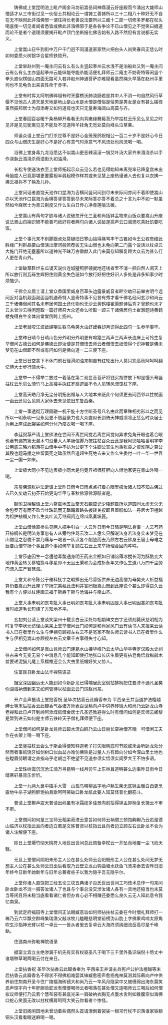 <!-- { "loadSidebar": true } -->
　　铸佛成上堂昆明池上毗卢阁金马坊前嵩岳祠神鼎漫云好座殿而今涌出大雄师山僧适才从三市街过见一伙俗士共相论云一谓铸工善铸所以三十二相八十种好无不自在无不映彻此非涽佛邪一谓住持长老善说法要所以三臧十二部一切修多罗都在杖头喝底使一切见者闻者悉皆成佛此非涽佛邪于是各各争论不已山僧见之不觉笑曰据道而论不是者个道理须要揭开毗卢顶门坐断报化佛舌始有入路不然但有言说都无实义。

　　上堂嵩山日午到街中万户千门迥不同漫道家家然火把白头人尚笑春风正恁么时如何委悉火树银华合星桥铁锁开。

　　上堂举赵州到一庵主问云有么有么主竖起拳州云水浅不是泊船处又到一庵主问云有么有么主亦竖起拳州云能纵能夺能杀能活便礼拜师云二庵主不妨奇特等闲竖个拳头直似楞伽山四面无路可入若非赵州神通菩萨亦难窥看虽然绳头早落在赵州手里何也不见龟负出来丧性命于赤字。

　　上堂有时挥太阿刳佛碎祖有时烹露槚沃肺浇肠若是其中人不消一句自然风行草偃不见他古人道天是天地是地山是山水是水僧是僧俗是俗男是男女是女有甚么磎径虽然振邦居士为母添寿又如何道母也天只无量寿海阔山高莫与齐。

　　上堂春回百谷暖千条杨柳开看看无向背嫩缘舞莓苔乃举拄杖云乐见么见见之时见非是见见犹离见见不能及不见道羚羊挂角无觅处莫向峰头泣草莱。

　　师诞众请上堂云门打杀世尊不是好心金笼笼鸽祝相公一百二十岁不是好心今日四众与山僧庆生是好心不是好心有意气时添意气不风流处也风流喝一喝。

　　浴佛上堂身毒九龙浴悉达不似嵩山更恶辣滚滚一锅艾叶汤大家齐来涽浇杀以手作浇埶云涽浇杀雨湿街头如油滑。

　　长松专使送法衣至上堂师拓起示众云见么若也见得始知未离兜率已降皇宫未出母胎度人已竟那堪更要露袒半肩起模作样其或未见慧上座热谩诸人去也复以衣拂一拂云祖祢不了殃及儿孙。

　　上堂问话者直饶天池作口昆海为舌横问竖问问到尽未来际问亦问不着即使嵩山亦以天池作口昆海为舌横答竖答答到尽未来际答亦答不着总之十言九中不如一默虽然如今嶭居士为青云剃度又作么生白日传心净青莲喻法微。

　　上堂嵩山有两句才欲与诸人说破忽开化三圣和尚括钵盂物来山饭众要嵩山升座说法嵩山自揣识陋不能善巧祇好将者两句向诸人说破遂高声云口渴思吃茶肚饥要吃饭。

　　上堂个事元来不别脚跟点处莫疑旧日寒山拾得痛骂丰干古锥如今王公权贵结此胜缘广利群品要山僧演出摩诃般若荐拔无生山僧也未免向第二门露个说话以杖卓云大施门开绝无壅塞所以道神光不昧万古徽猷入此门来莫存知解复顾大众云为甚么行人更在青山外。

　　上堂破草鞋烂东瓜谩天说价连城璧照胆镜就地还钱者里不消一掴自然人间天上所以放行则瓦砾生辉把住则黄金失色祇如今放行好把住好识人多处是非多知事少时烦恼少。

　　千佛会众居士请上堂众香国里臧身百草头边露景威音者畔空劫已前举古明今远问近对当机觌面觌面当机遇奇特人显奇特事不见昔有秀才看千佛名经问玄沙和尚云三千诸佛但闻其名未审居何国土还化物也无沙云黄鹤楼崔灏题诗后秀才曾题也未才云未曾沙云得闲题取一篇好师召大众还会么听取一颂三千诸佛居何土崔灏题诗黄鹤楼曳得白牛全体出堂堂倒跨上扬州。

　　上堂老鼠咬江波蚯螾嚼生铁乌龟笑大虫虾蟆吞却月识得此四句一生参学事毕。

　　上堂昨日晴今日晴山色分外明分外明更有啼猿三两声三两声长连床上可怜生复举僧问古德云如何是佛德云即汝便是其僧悟去师云者僧悟去祇悟得个识神若是佛未梦见在山僧即不然或有问如何是佛向道一二三便下座。

　　上堂日日空蒙下不休门前石径滑如油来朝自有红轮出行人莫只怨高秋阿呵呵翻忆傅大士步行骑水牛。

　　上堂举一不得举二放过一着落在第二观世音菩萨将钱买胡饼放下却是馒头蓦竖拄杖云乐见么骑竹马上高楼手执红罗扇遮面不令人见转风流曳杖下座。

　　上堂高天皓月净无尘分明拓出赠与人大地本来祇此个何须更去问西邻以拄杖画一画云还见么见则大家休去未见依旧东鲁西秦。

　　上堂一事透彻万理圆融一机干旋十方坐断圣号凡名由此而章殊相劣形以之而见所以一明永明一见永见更不借丝豪力也大众直似长剑倚天神威凛凛正恁么时众居士为用上座成此袈裟如何分付乃度衣喝一喝下座。

　　李廷弼荐严请上堂佛法在世间不离世间觉若离世间觉何异求兔角开眼也着合眼也著有漏笊篱无漏木勺没量大人羊肠信脚乃按拄杖召众云此是我阿思哈哈番明宇李公用底三略六韬落在山僧手中不妨为公更下个注脚公其生也秉张良之资淮阴之算公其殁也题马援之柱留窦宪之碑虽然且道超生死绝去来又作么生委付一叶一华一世界一尘一国一如来。

　　上堂极大同小不见边表极小同大是何竟界祖师肝胆向人倾他家更在青山外喝一喝。

　　宗玺佛源张护法诞请上堂昨日雨今日雨点点打着心眼里报汝诸人知不知古佛过去已久矣劫云初芥石始更询华甲与春秋佛源佛源祇者是。

　　额驸卫檀越请上堂六鳌载地五岳擎天石麟应记少陵题篇所以道圆同太虚无欠无余包罗万有而不盈含吐珠玑而无罄蹋着路头拨转关捩即且置祇如法一丹尼大卫檀越为祖护植福又作么生奕叶流芳继阀阅连绵瓜瓞奏埙篪。

　　上堂山僧恰直桥头见两人把手引白一人云昨日雨今日晴是明法身事一人云芍药开棕榈长是明法身事忽有人从旁约住骂云汝二人恁么只解说法身若法身实未梦见在山僧见之忍俊不禁乃痛与一喝者一队汉各个削迹而去乃顾左右云佛身王居士母难之辰要山僧举扬个事且道个事如何举复顾左右云上来举扬理合回向吽吽。

　　上堂莎底因生一念遭他毒螫通身明王药出金瓶如日销镕薄冰搅长河为酥酪变大地作黄金转关移轴换斗移星即不无且王秉和为会成祈永年又作么生道八万四千尘劳门流入庄严智慧海。

　　上堂太和令陈公于催科抚字之暇捧出无尽香饭供养无边高僧为母樊夫人祈益福算仍要嵩山升此座子举扬宗乘藉此法利并答罔极嵩山既到此座说个甚么即得良久云我有个方便以杖连画云福于斯寿于斯与沧海并与南山齐。

　　上堂大事未明如丧考妣大事已明如丧考妣大事未明固是大事已明因甚如丧考妣当时祇道毛长短烧了方知地不平。

　　玄初刘公请上堂谈笑梁州十载余白云深处每相期碑文白字还须刻莫厌慈明相为时复举李状元访径山杲杲上堂举僧问云门如何是和尚家风门云有读书人来报杲云读书人已在者里作么生与伊相见顾视左右云不是冤家不聚头师云读书人已在者里作么生与伊相见嵩山亦顾视左右云文章千古事得失寸心知。

　　上堂僧问如何是嵩山竟师云门连昆水山接华峰乃云太华山华亭寺罗汉殿太史祠往古来今无变无易个中消息几个能知即使打地张口长庆生眉更有拈皂角悟救糍敲木盆要递泥猫儿尾上系檑椎还会么大虫里纸帽好笑又惊人。

　　住富民县卧龙山法华禅院语录

　　据室深固幽远无人能到如今新卧龙已得端居此室倒拈拂柄把住要津不通凡圣矣你湖海衲僧到来又如何管待以杖画云云门饼赵州茶。

　　开卢金声振请上堂拈香祝
圣毕次拈香云此瓣香奉为
平西亲王并当道护法檀越绅士等末后拈香云此瓣香气吞诸方师表百世爇向卢中供养砖镜大和尚乃云卧龙山寺老禅和此日卢开到岭阿添煤祇借金居士凡圣还教避得么时有僧问如何是宾师云阇黎是暂到进云如何是主师云铁轮天子僧礼拜师便下座。

　　上堂僧问如何是卧龙竟师云碧水流白鸥乃云山日丽长空衲僧齐晒　可惜闲工夫作在衣架上喝一喝下座。

　　上堂竖拄杖云会么于斯会得便知释迦老子打失眼睛底时节脱或未会听卧龙处分然而者事祇饶牙如剑树口似血盆亦难仿佛除是过量人方有趋向分如今深山里土地也在瞠眉努眼谓之直指乌乎老胡岂不绝望不见道参须实悟须实阎罗大王不怕多语。

　　上堂珠树霭沉沉沧江涌万寻昆明一线月旁午上东林且道明甚么边事昨日雨今日晴寒轩暴背乐忻忻。

　　上堂一九两九褱中插手大雪　山孤鸟啼柳品字地卢爇生柴无底钵盂暖白酉更烹露地牛杀子湖狗醉饱拍且歌呵呵笑破口卧龙祇此要人知莫怪普化翻筋斗。

　　普请上堂梆声震天普请出岭虽有冰霜绝多佳景向前拾得钵盂卸柄复长揖云不审不审。

　　上堂僧问如何是三宝师云稻梁菽进云意旨如何师云衲僧三顿饱齁齁乃云若是德山临济以杖指云且向者边立若是文殊普贤以杖指云且向者边立顾左右云卧龙不合为诸人注解便下座。

　　除日上堂爆竹彻天桃符入地世出世间总此周备卓杖云一芥坠而地覆一尘飞而天翳。

　　元旦上堂僧问阴阳未形主人公在甚么处师云会阳既形主人公在甚么处问无梦无想主人公在甚么处师云日出后看取乃云壁立龙山钩曲塘水跃鱼飞鸢来泰去否昨日旧年终今日新年始新年与旧年总著者些子以我为隐乎吾无隐乎尔。

　　上堂你诸人直饶把三经五论三坟五典诸子百氏世出世间工巧伎术总作一句来问卧龙卧龙不消一掴答汝诸人了也且与个事总没交涉汝诸人各有一具地还稳当也未莫当等闲且将未稳当底看看诸仁者但办肯心必不相赚还委悉么良久云无人知此意令我忆南泉。

　　到武定府福田寺上堂僧问正法眼臧意旨如何师拈拄杖云委在今时僧礼拜师打一棒乃云六华飘空群峰集瑞渔父敲冰牧儿瞌睡慈明堂前榜沩山肋上字佛果鸡啼太原角吹玄沙指神光臂以杖一卓云一一皆从者里去复卓云大海终须纳细流岳高尽是千峰埶。

　　住潞南州弥勒禅院语录

　　据室立宾立主绝渗漏于机先有实有权驱圣凡于喝下三千里外蚤识端倪十笏丈中谁堪种草喝两喝云付在来日。

　　上堂拈香祝
圣毕次拈香云此瓣香奉为
平西亲王并请主兵宪卢公护法檀越等末后拈香云此瓣香名不得状不得佛祖难婴其锋臧愈密声愈扬鬼神莫测其际爇向卢中供养前住荆南开圣今住广陵福海砖镜大和尚乃云一竿风月隐梁中又被缠绵出海东莫笑恶声惊宇内十年肝胆验蛇龙有僧便喝师云者喝落在甚处僧又连喝师云三喝后如何僧拟议师便打乃云若个慧布袋有甚底光采一肩破衲衣胸无点墨水舌利如锥腹空似海佛口蛇心笑面无改以拄杖横肩呵呵大笑云你看者个惨怪。

　　上堂旧阁闲田地未曾动着些偶然头首请潦倒着袈裟一根邛竹杖不识落谁家铁额铜头汉看看眼迷麻喝一喝。

